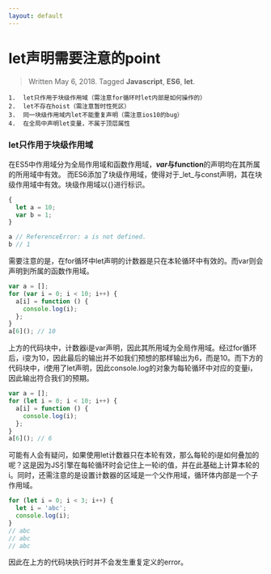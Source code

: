 ```yaml
---
layout: default
---
```


# let声明需要注意的point
> Written May 6, 2018. Tagged **Javascript**, **ES6**, **let**.

```
1.  let只作用于块级作用域（需注意for循环时let内部是如何操作的）
2.  let不存在hoist（需注意暂时性死区）
3.  同一块级作用域内let不能重复声明（需注意ios10的bug）
4.  在全局中声明let变量，不属于顶层属性
```

### let只作用于块级作用域

在ES5中作用域分为全局作用域和函数作用域，**_var_**与**function**的声明均在其所属的所用域中有效。
而ES6添加了块级作用域，使得对于_let_与const声明，其在块级作用域中有效。块级作用域以{}进行标识。

```js
{
  let a = 10;
  var b = 1;
}

a // ReferenceError: a is not defined.
b // 1
```

需要注意的是，在for循环中let声明的计数器是只在本轮循环中有效的。而var则会声明到所属的函数作用域。

```js
var a = [];
for (var i = 0; i < 10; i++) {
  a[i] = function () {
    console.log(i);
  };
}
a[6](); // 10
```

上方的代码块中，计数器i是var声明，因此其所用域为全局作用域。经过for循环后，i变为10，因此最后的输出并不如我们预想的那样输出为6，而是10。而下方的代码块中，i使用了let声明，因此console.log的对象为每轮循环中对应的变量i，因此输出符合我们的预期。

```js
var a = [];
for (let i = 0; i < 10; i++) {
  a[i] = function () {
    console.log(i);
  };
}
a[6](); // 6
```

可能有人会有疑问，如果使用let计数器只在本轮有效，那么每轮的i是如何叠加的呢？这是因为JS引擎在每轮循环时会记住上一轮i的值，并在此基础上计算本轮的i。同时，还需注意的是设置计数器的区域是一个父作用域，循环体内部是一个子作用域。

```js
for (let i = 0; i < 3; i++) {
  let i = 'abc';
  console.log(i);
}
// abc
// abc
// abc
```

因此在上方的代码块执行时并不会发生重复定义的error。